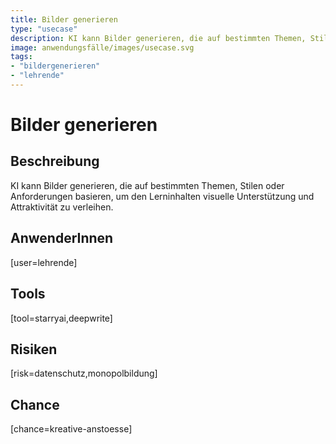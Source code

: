 ```yaml
---
title: Bilder generieren
type: "usecase"
description: KI kann Bilder generieren, die auf bestimmten Themen, Stilen oder Anforderungen basieren, um den Lerninhalten visuelle Unterstützung und Attraktivität zu verleihen.
image: anwendungsfälle/images/usecase.svg
tags:
- "bildergenerieren"
- "lehrende"
---
```


# Bilder generieren

## Beschreibung

KI kann Bilder generieren, die auf bestimmten Themen, Stilen oder Anforderungen basieren, um den Lerninhalten visuelle Unterstützung und Attraktivität zu verleihen.

## AnwenderInnen

[user=lehrende]


## Tools

[tool=starryai,deepwrite]


## Risiken

[risk=datenschutz,monopolbildung]


## Chance

[chance=kreative-anstoesse]
